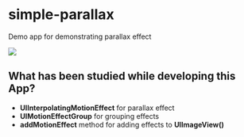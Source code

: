 # simple-parallax
Demo app for demonstrating parallax effect

![](parallax.gif)

## What has been studied while developing this App?
* **UIInterpolatingMotionEffect** for parallax effect
* **UIMotionEffectGroup** for grouping effects
* **addMotionEffect** method for adding effects to **UIImageView()**
